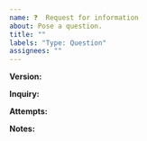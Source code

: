 ```yaml
---
name: ❓  Request for information
about: Pose a question.
title: ""
labels: "Type: Question"
assignees: ""
---
```


**Version:**
<!-- Which version of the repository you are inquiring about. -->

**Inquiry:**
<!-- A clear and concise description of what you want to know. -->

**Attempts:**
<!-- What have you attempted to discover the answer yourself? -->

**Notes:**
<!-- Add any other context or screenshots about the context. -->
